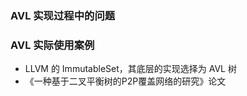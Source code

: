 
### AVL 实现过程中的问题



### AVL 实际使用案例

 * LLVM 的 ImmutableSet，其底层的实现选择为 AVL 树
 * 《一种基于二叉平衡树的P2P覆盖网络的研究》论文